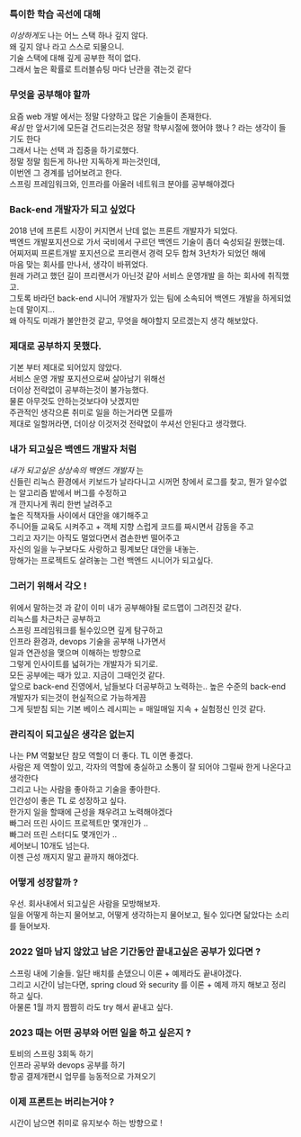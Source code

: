 ### 특이한 학습 곡선에 대해
*이상하게도* 나는 어느 스택 하나 깊지 않다. <br/>
왜 깊지 않나 라고 스스로 되물으니. <br/>
기술 스택에 대해 깊게 공부한 적이 없다. <br/>
그래서 높은 확률로 트러블슈팅 마다 난관을 겪는것 같다 <br/>

### 무엇을 공부해야 할까
요즘 web 개발 에서는 정말 다양하고 많은 기술들이 존재한다. <br/>
*욕심* 만 앞서기에 모든걸 건드리는것은 정말 학부시절에 했어야 했나 ? 라는 생각이 들기도 한다 <br/>
그래서 나는 선택 과 집중을 하기로했다. <br/>
정말 정말 힘든게 하나만 지독하게 파는것인데, <br/>
이번엔 그 경계를 넘어보려고 한다. <br/>
스프링 프레임워크와, 인프라를 아울러 네트워크 분야를 공부해야겠다 <br/>

### Back-end 개발자가 되고 싶었다
2018 년에 프론트 시장이 커지면서 난데 없는 프론트 개발자가 되었다. <br/>
백엔드 개발포지션으로 가서 국비에서 구르던 백엔드 기술이 좀더 숙성되길 원했는데. <br/>
어찌저찌 프론트개발 포지션으로 프리랜서 경력 모두 합쳐 3년차가 되었던 해에 <br/>
마음 맞는 회사를 만나서, 생각이 바뀌었다. <br/> 
원래 가려고 했던 길이 프리랜서가 아닌것 같아 서비스 운영개발 을 하는 회사에 취직했고. <br/>
그토록 바라던 back-end 시니어 개발자가 있는 팀에 소속되어 백엔드 개발을 하게되었는데 말이지... <br/>
왜 아직도 미래가 불안한것 같고, 무엇을 해야할지 모르겠는지 생각 해보았다.<br/>

### 제대로 공부하지 못했다.
기본 부터 제대로 되어있지 않았다. <br/>
서비스 운영 개발 포지션으로써 살아남기 위해선 <br/>
더이상 전략없이 공부하는것이 불가능했다. <br/>
물론 아무것도 안하는것보다야 낫겠지만 <br/>
주관적인 생각으론 취미로 일을 하는거라면 모를까 <br/>
제대로 일할꺼라면, 더이상 이것저것 전략없이 쑤셔선 안된다고 생각했다. <br/>

### 내가 되고싶은 백엔드 개발자 처럼
*내가 되고싶은 상상속의 백엔드 개발자* 는 <br/> 
신들린 리눅스 환경에서 키보드가 날라다니고 시꺼먼 창에서 로그를 찾고, 뭔가 알수없는 알고리즘 밭에서 버그를 수정하고 <br/>
개 깐지나게 쿼리 한번 날려주고 <br/>
높은 직책자들 사이에서 대안을 얘기해주고 <br/>
주니어들 교육도 시켜주고 + 객체 지향 스럽게 코드를 짜시면서 감동을 주고 <br/>
그리고 자기는 아직도 멀었다면서 겸손한번 떨어주고 <br/>
자신의 일을 누구보다도 사랑하고 핑계보단 대안을 내놓는.  <br/>
망해가는 프로젝트도 살려놓는 그런 백엔드 시니어가 되고싶다. <br/>


### 그러기 위해서 각오 !
위에서 말하는것 과 같이 이미 내가 공부해야될 로드맵이 그려진것 같다. <br/>
리눅스를 차근차근 공부하고 <br/>
스프링 프레임워크를 될수있으면 깊게 탐구하고 <br/>
인프라 환경과, devops 기술을 공부해 나가면서 <br/>
일과 연관성을 맺으며 이해하는 방향으로 <br/>
그렇게 인사이트를 넓혀가는 개발자가 되기로. <br/>
모든 공부에는 때가 있고. 지금이 그때인것 같다. <br/>
앞으로 back-end 진영에서, 남들보다 더공부하고 노력하는.. 높은 수준의 back-end 개발자가 되는것이 현실적으로 가능하게끔 <br/>
그게 뒷받침 되는 기본 베이스 레시피는 = 매일매일 지속 + 실험정신 인것 같다. <br/>

### 관리직이 되고싶은 생각은 없는지
나는 PM 역핢보단 참모 역할이 더 좋다. TL 이면 좋겠다. <br/>
사람은 제 역할이 있고, 각자의 역할에 충실하고 소통이 잘 되어야 그럴싸 한게 나온다고 생각한다 <br/>
그리고 나는 사람을 좋아하고 기술을 좋아한다. <br/>
인간성이 좋은 TL 로 성장하고 싶다. <br/>
한가지 일을 할때에 근성을 채우려고 노력해야겠다 <br/>
빠그러 뜨린 사이드 프로젝트만 몇개인가 .. <br/>
빠그러 뜨린 스터디도 몇개인가 .. <br/>
세어보니 10개도 넘는다. <br/>
이젠 근성 깨지지 말고 끝까지 해야겠다. <br/>

### 어떻게 성장할까 ?
우선. 회사내에서 되고싶은 사람을 모방해보자. <br/>
일을 어떻게 하는지 물어보고, 어떻게 생각하는지 물어보고, 될수 있다면 닮았다는 소리를 들어보자. <br/>

### 2022 얼마 남지 않았고 남은 기간동안 끝내고싶은 공부가 있다면 ? 
스프링 내에 기술들. 일단 배치를 손댔으니 이론 + 예제라도 끝내야겠다. <br/>
그리고 시간이 남는다면, spring cloud 와 security 를 이론 + 예제 까지 해보고 정리하고 싶다. <br/>
아물론 1월 까지 짬짬히 라도 try 해서 끝내고 싶다. <br/>

### 2023 때는 어떤 공부와 어떤 일을 하고 싶은지 ?
토비의 스프링 3회독 하기 <br/>
인프라 공부와 devops 공부를 하기 <br/>
항공 결제개편시 업무를 능동적으로 가져오기 <br/>

### 이제 프론트는 버리는거야 ? 
시간이 남으면 취미로 유지보수 하는 방향으로 !

